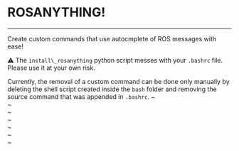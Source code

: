 # ROSANYTHING!
---
Create custom commands that use autocmplete of ROS messages with ease!

:warning:
The `install\_rosanything` python script messes with your `.bashrc` file. Please use it at your own risk.

Currently, the removal of a custom command can be done only manually by deleting the shell script created inside the `bash` folder and removing the source command that was appended in `.bashrc`.
~                                                                                                                                                                                  
~                                                                                                                                                                                  
~                                                                                                                                                                                  
~                                                                                                                                                                                  
~                                                                                                                                                                                  
~                                                                                                                                                                                  
~                                    
